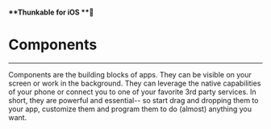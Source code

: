 #### **Thunkable for iOS **

# Components

---

Components are the building blocks of apps. They can be visible on your screen or work in the background. They can leverage the native capabilities of your phone or connect you to one of your favorite 3rd party services.  In short, they are powerful and essential-- so start drag and dropping them to your app, customize them and program them to do \(almost\) anything you want.






